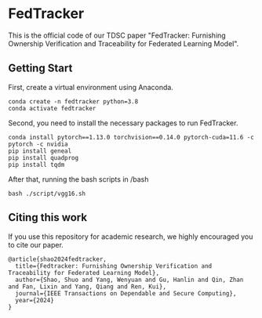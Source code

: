 # FedTracker

This is the official code of our TDSC paper "FedTracker: Furnishing Ownership Verification and Traceability for Federated Learning Model".

## Getting Start

First, create a virtual environment using Anaconda.
``` 
conda create -n fedtracker python=3.8
conda activate fedtracker
```

Second, you need to install the necessary packages to run FedTracker.
```
conda install pytorch==1.13.0 torchvision==0.14.0 pytorch-cuda=11.6 -c pytorch -c nvidia
pip install geneal
pip install quadprog
pip install tqdm
```

After that, running the bash scripts in /bash
```
bash ./script/vgg16.sh
```

## Citing this work

If you use this repository for academic research, we highly encouraged you to cite our paper.
```
@article{shao2024fedtracker,
  title={Fedtracker: Furnishing Ownership Verification and Traceability for Federated Learning Model},
  author={Shao, Shuo and Yang, Wenyuan and Gu, Hanlin and Qin, Zhan and Fan, Lixin and Yang, Qiang and Ren, Kui},
  journal={IEEE Transactions on Dependable and Secure Computing},
  year={2024}
}
```
